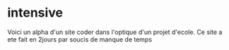 # intensive

Voici un alpha d'un site coder dans l'optique d'un projet d'ecole.
Ce site a ete fait en 2jours par soucis de manque de temps
